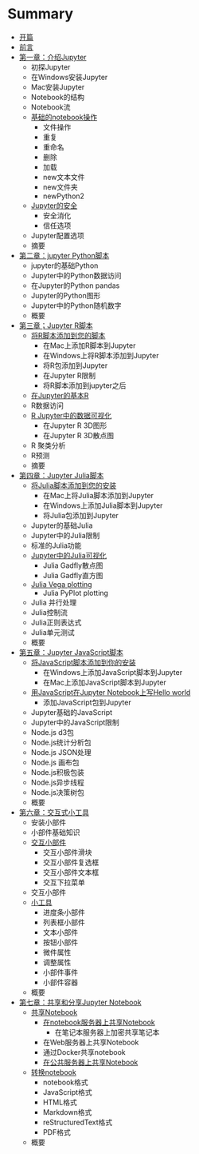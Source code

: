 # Summary

* [开篇](README.md)
* [前言](chapter1.md)
* [第一章：介绍Jupyter](di-yi-zhang-ff1a-jie-shao-jupyter.md)
  * 初探Jupyter
  * 在Windows安装Jupyter
  * Mac安装Jupyter
  * Notebook的结构
  * Notebook流
  * [基础的notebook操作](di-yi-zhang-ff1a-jie-shao-jupyter/ji-chu-de-notebook-cao-zuo.md)
    * 文件操作
    * 重复
    * 重命名
    * 删除
    * 加载
    * new文本文件
    * new文件夹
    * newPython2
  * [Jupyter的安全](di-yi-zhang-ff1a-jie-shao-jupyter/jupyterde-an-quan.md)
    * 安全消化
    * 信任选项
  * Jupyter配置选项
  * 摘要
* [第二章：jupyter Python脚本](di-er-zhang-ff1a-jupyter-python-jiao-ben.md)
  * jupyter的基础Python
  * Jupyter中的Python数据访问
  * 在Jupyter的Python pandas
  * Jupyter的Python图形
  * Jupyter中的Python随机数字
  * 概要
* [第三章；Jupyter R脚本](di-san-zhang-ff1b-jupyter-r-jiao-ben.md)
  * [将R脚本添加到您的脚本](di-san-zhang-ff1b-jupyter-r-jiao-ben/jiang-r-jiao-ben-tian-jia-dao-nin-de-jiao-ben.md)
    * 在Mac上添加R脚本到Jupyter
    * 在Windows上将R脚本添加到Jupyter
    * 将R包添加到Jupyter
    * 在Jupyter R限制
    * 将R脚本添加到jupyter之后
  * [在Jupyter的基本R](di-san-zhang-ff1b-jupyter-r-jiao-ben/zai-jupyter-de-ji-ben-r.md)
  * R数据访问
  * [R Jupyter中的数据可视化](di-san-zhang-ff1b-jupyter-r-jiao-ben/r-jupyterzhong-de-shu-ju-ke-shi-hua.md)
    * 在Jupyter R 3D图形
    * 在Jupyter R 3D散点图
  * R 聚类分析
  * R预测
  * 摘要
* [第四章：Jupyter Julia脚本](di-si-zhang-ff1a-jupyter-julia-jiao-ben.md)
  * [将Julia脚本添加到您的安装](di-si-zhang-ff1a-jupyter-julia-jiao-ben/jiang-julia-jiao-ben-tian-jia-dao-nin-de-an-zhuang.md)
    * 在Mac上将Julia脚本添加到Jupyter
    * 在Windows上添加Julia脚本到Jupyter
    * 将Julia包添加到Jupyter
  * Jupyter的基础Julia
  * Jupyter中的Julia限制
  * 标准的Julia功能
  * [Jupyter中的Julia可视化](di-si-zhang-ff1a-jupyter-julia-jiao-ben/jupyterzhong-de-julia-ke-shi-hua.md)
    * Julia Gadfly散点图
    * Julia Gadfly直方图
  * [Julia Vega plotting](di-si-zhang-ff1a-jupyter-julia-jiao-ben/julia-vega-plotting.md)
    * Julia PyPlot plotting 
  * Julia 并行处理
  * Julia控制流
  * Julia正则表达式
  * Julia单元测试
  * 概要
* [第五章：Jupyter JavaScript脚本](di-wu-zhang-ff1ajupyter-javascript-jiao-ben.md)
  * [将JavaScript脚本添加到你的安装](di-wu-zhang-ff1ajupyter-javascript-jiao-ben/jiang-javascript-jiao-ben-tian-jia-dao-ni-de-an-zhuang.md)
    * 在Windows上添加JavaScript脚本到Jupyter
    * 在Mac上添加JavaScript脚本到Jupyter
  * [用JavaScript在Jupyter Notebook上写Hello world](di-wu-zhang-ff1ajupyter-javascript-jiao-ben/yong-javascript-zai-jupyter-notebook-shang-xie-hello-world.md)
    * 添加JavaScript包到Jupyter
  * Jupyter基础的JavaScript
  * Jupyter中的JavaScript限制
  * Node.js d3包
  * Node.js统计分析包
  * Node.js JSON处理
  * Node.js 画布包
  * Node.js积极包装
  * Node.js异步线程
  * Node.js决策树包
  * 概要
* [第六章：交互式小工具](di-liu-zhang-ff1a-jiao-hu-shi-xiao-gong-ju.md)
  * 安装小部件
  * 小部件基础知识
  * [交互小部件](di-liu-zhang-ff1a-jiao-hu-shi-xiao-gong-ju/jiao-hu-xiao-bu-jian.md)
    * 交互小部件滑块
    * 交互小部件复选框
    * 交互小部件文本框
    * 交互下拉菜单
  * 交互小部件
  * [小工具](di-liu-zhang-ff1a-jiao-hu-shi-xiao-gong-ju/xiao-gong-ju.md)
    * 进度条小部件
    * 列表框小部件
    * 文本小部件
    * 按钮小部件
    * 微件属性
    * 调整属性
    * 小部件事件
    * 小部件容器
  * 概要
* [第七章：共享和分享Jupyter Notebook](di-qi-zhang-ff1a-gong-xiang-he-fen-xiang-jupyter-notebook.md)
  * [共享Notebook](di-qi-zhang-ff1a-gong-xiang-he-fen-xiang-jupyter-notebook/gong-xiang-notebook.md)
    * [在notebook服务器上共享Notebook](di-qi-zhang-ff1a-gong-xiang-he-fen-xiang-jupyter-notebook/gong-xiang-notebook/zai-bi-ji-ben-fu-wu-qi-shang-gong-xiang-notebook.md)
      * 在笔记本服务器上加密共享笔记本
    * 在Web服务器上共享Notebook
    * 通过Docker共享notebook
    * [在公共服务器上共享Notebook](di-qi-zhang-ff1a-gong-xiang-he-fen-xiang-jupyter-notebook/gong-xiang-notebook/zai-gong-gong-fu-wu-qi-shang-gong-xiang-bi-ji-ben.md)
  * [转换notebook](di-qi-zhang-ff1a-gong-xiang-he-fen-xiang-jupyter-notebook/zhuan-huan-notebook.md)
    * notebook格式
    * JavaScript格式
    * HTML格式
    * Markdown格式
    * reStructuredText格式
    * PDF格式
  * 概要

